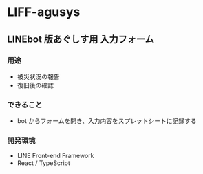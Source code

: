 # LIFF-agusys

## LINEbot 版あぐしす用 入力フォーム

### 用途

- 被災状況の報告
- 復旧後の確認

### できること

- bot からフォームを開き、入力内容をスプレットシートに記録する

### 開発環境

- LINE Front-end Framework
- React / TypeScript
